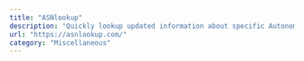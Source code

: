```yaml
---
title: "ASNlookup"
description: "Quickly lookup updated information about specific Autonomous System Number (ASN), Organization, CIDR, or registered IP addresses (IPv4 and IPv6) among other relevant data"
url: "https://asnlookup.com/"
category: "Miscellaneous"
---
```

